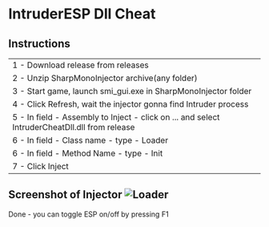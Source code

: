 # IntruderESP Dll Cheat

<H2>Instructions</H2>
<table>
  <tr>
<td>1 - Download release from releases</td>
  </tr>
  <tr>
<td>2 - Unzip SharpMonoInjector archive(any folder)</td>
  </tr>
 <tr>
<td>3 - Start game, launch smi_gui.exe in SharpMonoInjector folder</td>
  </tr>
 <tr>
<td>4 - Click Refresh, wait the injector gonna find Intruder process</td>
  </tr>
  <tr>
<td>5 - In field - Assembly to Inject - click on ... and select IntruderCheatDll.dll from release</td>
  </tr>
  <tr>
<td>6 - In field - Class name - type - Loader</td>
  </tr>
 <tr>
<td>6 - In field - Method Name - type - Init</td>
  </tr>
   <tr>
<td>7 - Click Inject</td>
  </tr>

  </table>
  
Screenshot of Injector
![Loader](https://github.com/yaroslavkopetsky/IntruderESPDll/assets/30258593/d1f59c31-e137-436c-aac3-e40e068f2e76)
-----

Done - you can toggle ESP on/off by pressing F1

